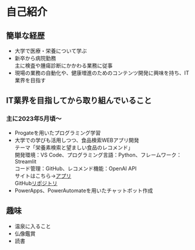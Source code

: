 <!-- # Welcome to MkDocs

For full documentation visit [mkdocs.org](https://www.mkdocs.org).

## Commands

* `mkdocs new [dir-name]` - Create a new project.
* `mkdocs serve` - Start the live-reloading docs server.
* `mkdocs build` - Build the documentation site.
* `mkdocs -h` - Print help message and exit.

## Project layout

    mkdocs.yml    # The configuration file.
    docs/
        index.md  # The documentation homepage.
        ...       # Other markdown pages, images and other files. -->

# 自己紹介

## 簡単な経歴
- 大学で医療・栄養について学ぶ
- 新卒から病院勤務  
主に検査や腫瘍診断にかかわる業務に従事
- 現場の業務の自動化や、健康増進のためのコンテンツ開発に興味を持ち、IT業界を目指す

## IT業界を目指してから取り組んでいること
### 主に2023年5月頃～
- Progateを用いたプログラミング学習
- 大学での学びも活用しつつ、食品検索WEBアプリ開発  
テーマ「栄養素検索と望ましい食品のレコメンド」  
開発環境：VS Code、プログラミング言語：Python、フレームワーク：Streamlit  
コード管理：GitHub、レコメンド機能：OpenAI API  
サイトはこちら→[アプリ](https://shuichiramen-streamlit-food-app-origin-7frrc3.streamlit.app/)   
GitHub[リポジトリ](https://github.com/shuichiramen/streamlit.food)
- PowerApps、PowerAutomateを用いたチャットボット作成


## 趣味
- 温泉に入ること
- 仏像鑑賞
- 読書
